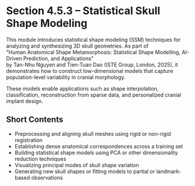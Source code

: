 # Section 4.5.3 – Statistical Skull Shape Modeling

This module introduces statistical shape modeling (SSM) techniques for analyzing and synthesizing 3D skull geometries. As part of  
"Human Anatomical Shape Metamorphosis: Statistical Shape Modelling, AI-Driven Prediction, and Applications"  
by Tan-Nhu Nguyen and Tien-Tuan Dao (ISTE Group, London, 2025), it demonstrates how to construct low-dimensional models that capture population-level variability in cranial morphology.

These models enable applications such as shape interpolation, classification, reconstruction from sparse data, and personalized cranial implant design.

## Short Contents

- Preprocessing and aligning skull meshes using rigid or non-rigid registration  
- Establishing dense anatomical correspondences across a training set  
- Building statistical shape models using PCA or other dimensionality reduction techniques  
- Visualizing principal modes of skull shape variation  
- Generating new skull shapes or fitting models to partial or landmark-based observations